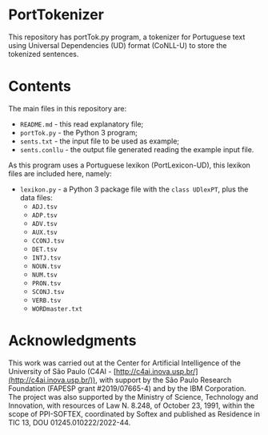 # PortTokenizer
 This repository has portTok.py program, a tokenizer for Portuguese text using Universal Dependencies (UD) format (CoNLL-U) to store the tokenized sentences.

 # Contents
 The main files in this repository are:
- `README.md` - this read explanatory file;
- `portTok.py` - the Python 3 program;
- `sents.txt` - the input file to be used as example;
- `sents.conllu` - the output file generated reading the example input file.

As this program uses a Portuguese lexikon (PortLexicon-UD), this lexikon files are included here, namely:
- `lexikon.py` - a Python 3 package file with the `class UDlexPT`, plus the data files:
   - `ADJ.tsv`
   - `ADP.tsv`
   - `ADV.tsv`
   - `AUX.tsv`
   - `CCONJ.tsv`
   - `DET.tsv`
   - `INTJ.tsv`
   - `NOUN.tsv`
   - `NUM.tsv`
   - `PRON.tsv`
   - `SCONJ.tsv`
   - `VERB.tsv`
   - `WORDmaster.txt`

# Acknowledgments
This work was carried out at the Center for Artificial Intelligence of the University of São Paulo (C4AI - [http://c4ai.inova.usp.br/](http://c4ai.inova.usp.br/)), with support by the São Paulo Research Foundation (FAPESP grant #2019/07665-4) and by the IBM Corporation. The project was also supported by the Ministry of Science, Technology and Innovation, with resources of Law N. 8.248, of October 23, 1991, within the scope of PPI-SOFTEX, coordinated by Softex and published as Residence in TIC 13, DOU 01245.010222/2022-44.

